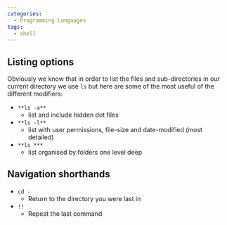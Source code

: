 ```yaml
---
categories:
  - Programming Languages
tags:
  - shell
---
```


## Listing options

Obviously we know that in order to list the files and sub-directories in our
current directory we use `ls` but here are some of the most useful of the
different modifiers:

- `**ls -a**`
  - list and include hidden dot files
- `**ls -l**`
  - list with user permissions, file-size and date-modified (most detailed)
- `**ls ***`
  - list organised by folders one level deep

## Navigation shorthands

- `cd -`
  - Return to the directory you were last in
- `!!`
  - Repeat the last command
